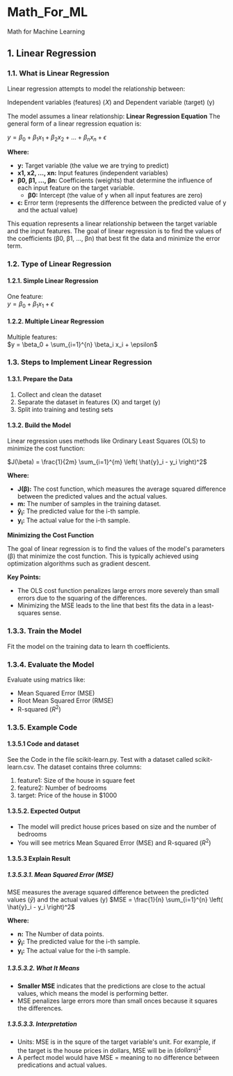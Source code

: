 # Math_For_ML
Math for Machine Learning

## 1. Linear Regression
### 1.1. What is Linear Regression
Linear regression attempts to model the relationship between:

Independent variables (features) (𝑋) and
Dependent variable (target) (y)

The model assumes a linear relationship:
**Linear Regression Equation**
The general form of a linear regression equation is:

$y = \beta_0 + \beta_1x_1 + \beta_2x_2 + ... + \beta_nx_n + \epsilon$

**Where:**

* **y:** Target variable (the value we are trying to predict)
* **x1, x2, ..., xn:** Input features (independent variables)
* **β0, β1, ..., βn:** Coefficients (weights) that determine the influence of each input feature on the target variable. 
    * **β0:** Intercept (the value of y when all input features are zero)
* **ϵ:** Error term (represents the difference between the predicted value of y and the actual value)

This equation represents a linear relationship between the target variable and the input features. The goal of linear regression is to find the values of the coefficients (β0, β1, ..., βn) that best fit the data and minimize the error term.

### 1.2. Type of Linear Regression
#### 1.2.1. Simple Linear Regression
One feature:  
$y = \beta_0 + \beta_1x_1 + \epsilon$

#### 1.2.2. Multiple Linear Regression
Multiple features:  
$y = \beta_0 + \sum_{i=1}^{n} \beta_i x_i + \epsilon$

### 1.3. Steps to Implement Linear Regression
#### 1.3.1. Prepare the Data
1. Collect and clean the dataset
2. Separate the dataset in features (X) and target (y)
3. Split into training and testing sets

#### 1.3.2. Build the Model

Linear regression uses methods like Ordinary Least Squares (OLS) to minimize the cost function:

$J(\beta) = \frac{1}{2m} \sum_{i=1}^{m} \left( \hat{y}_i - y_i \right)^2$

**Where:**

* **J(β):** The cost function, which measures the average squared difference between the predicted values and the actual values.
* **m:** The number of samples in the training dataset.
* **ŷ<sub>i</sub>:** The predicted value for the i-th sample.
* **y<sub>i</sub>:** The actual value for the i-th sample.

**Minimizing the Cost Function**

The goal of linear regression is to find the values of the model's parameters (β) that minimize the cost function. This is typically achieved using optimization algorithms such as gradient descent.

**Key Points:**

* The OLS cost function penalizes large errors more severely than small errors due to the squaring of the differences.
* Minimizing the MSE leads to the line that best fits the data in a least-squares sense.

### 1.3.3. Train the Model
Fit the model on the training data to learn th coefficients.

### 1.3.4. Evaluate the Model
Evaluate using matrics like:
- Mean Squared Error (MSE)
- Root Mean Squared Error (RMSE)
- R-squared ($R^{2}$)

### 1.3.5. Example Code
#### 1.3.5.1 Code and dataset
See the Code in the file scikit-learn.py. Test with a dataset called scikit-learn.csv. The dataset contains three columns:  
1. feature1: Size of the house in square feet
2. feature2: Number of bedrooms
3. target: Price of the house in $1000

#### 1.3.5.2. Expected Output
- The model will predict house prices based on size and the number of bedrooms
- You will see metrics Mean Squared Error (MSE) and R-squared ($R^{2}$)

#### 1.3.5.3 Explain Result
##### 1.3.5.3.1. Mean Squared Error (MSE)
MSE measures the average squared difference between the predicted values ($\hat{y}$) and the actual values (y)
$MSE = \frac{1}{n} \sum_{i=1}^{n} \left( \hat{y}_i - y_i \right)^2$

**Where:**

* **n:** The Number of data points.
* **ŷ<sub>i</sub>:** The predicted value for the i-th sample.
* **y<sub>i</sub>:** The actual value for the i-th sample.

##### 1.3.5.3.2. What It Means
- **Smaller MSE** indicates that the predictions are close to the actual values, which means the model is performing better.
- MSE penalizes large errors more than small onces because it squares the differences.

##### 1.3.5.3.3. Interpretation
- Units: MSE is in the squre of the target variable's unit. For example, if the target is the house prices in dollars, MSE will be in $(dollars)^{2}$
- A perfect model would have MSE =  meaning to no difference between predications and actual values.






